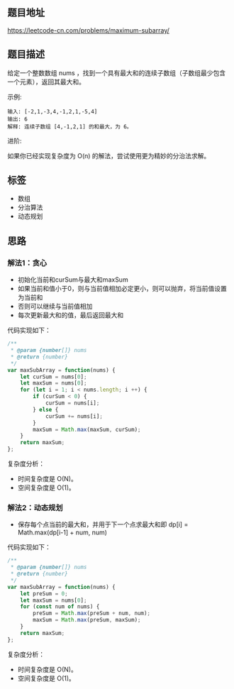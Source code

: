 ## 题目地址

https://leetcode-cn.com/problems/maximum-subarray/

## 题目描述

给定一个整数数组 nums ，找到一个具有最大和的连续子数组（子数组最少包含一个元素），返回其最大和。

示例:
```
输入: [-2,1,-3,4,-1,2,1,-5,4]
输出: 6
解释: 连续子数组 [4,-1,2,1] 的和最大，为 6。
```

进阶:

如果你已经实现复杂度为 O(n) 的解法，尝试使用更为精妙的分治法求解。

## 标签

- 数组
- 分治算法
- 动态规划

## 思路

### 解法1：贪心

- 初始化当前和curSum与最大和maxSum
- 如果当前和值小于0，则与当前值相加必定更小，则可以抛弃，将当前值设置为当前和
- 否则可以继续与当前值相加
- 每次更新最大和的值，最后返回最大和

代码实现如下：
```javascript
/**
 * @param {number[]} nums
 * @return {number}
 */
var maxSubArray = function(nums) {
    let curSum = nums[0];
    let maxSum = nums[0];
    for (let i = 1; i < nums.length; i ++) {
        if (curSum < 0) {
            curSum = nums[i];
        } else {
            curSum += nums[i];
        }
        maxSum = Math.max(maxSum, curSum);
    }
    return maxSum;
};
```

复杂度分析：

- 时间复杂度是 O(N)。
- 空间复杂度是 O(1)。

### 解法2：动态规划

- 保存每个点当前的最大和，并用于下一个点求最大和即 dp[i] = Math.max(dp[i-1] + num, num)

代码实现如下：
```javascript
/**
 * @param {number[]} nums
 * @return {number}
 */
var maxSubArray = function(nums) {
    let preSum = 0;
    let maxSum = nums[0];
    for (const num of nums) {
        preSum = Math.max(preSum + num, num);
        maxSum = Math.max(preSum, maxSum);
    }
    return maxSum;
};
```

复杂度分析：

- 时间复杂度是 O(N)。
- 空间复杂度是 O(1)。

